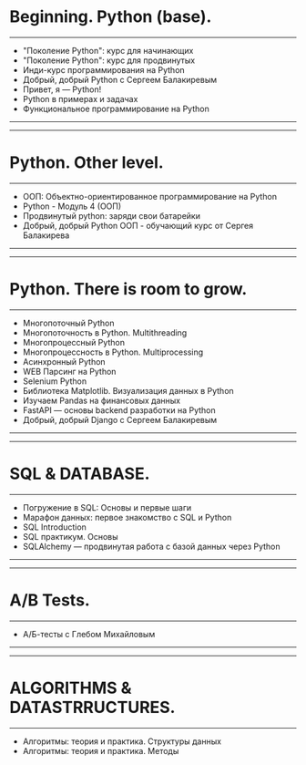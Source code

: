 # Beginning. Python (base).
---

- "Поколение Python": курс для начинающих
- "Поколение Python": курс для продвинутых
- Инди-курс программирования на Python
- Добрый, добрый Python с Сергеем Балакиревым
- Привет, я — Python!
- Python в примерах и задачах
- Функциональное программирование на Python

***
***

# Python. Other level.
---
- ООП: Объектно-ориентированное программирование на Python
- Python - Модуль 4 (ООП)
- Продвинутый python: заряди свои батарейки
- Добрый, добрый Python ООП - обучающий курс от Сергея Балакирева

***
***

# Python. There is room to grow. 
---
- Многопоточный Python
- Многопоточность в Python. Multithreading
- Многопроцессный Python
- Многопроцессность в Python. Multiprocessing
- Асинхронный Python
- WEB Парсинг на Python
- Selenium Python
- Библиотека Matplotlib. Визуализация данных в Python
- Изучаем Pandas на финансовых данных
- FastAPI — основы backend разработки на Python
- Добрый, добрый Django с Сергеем Балакиревым

*** 
***

# SQL  & DATABASE.
---
- Погружение в SQL: Основы и первые шаги
- Марафон данных: первое знакомство с SQL и Python
- SQL Introduction
- SQL практикум. Основы
- SQLAlchemy — продвинутая работа с базой данных через Python

***
***

# A/B Tests.
---
- А/Б-тесты с Глебом Михайловым

*** 
***

# ALGORITHMS & DATASTRRUCTURES.
---
- Алгоритмы: теория и практика. Структуры данных
- Алгоритмы: теория и практика. Методы